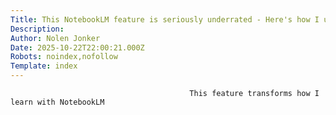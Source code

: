 ```yaml
---
Title: This NotebookLM feature is seriously underrated - Here's how I use it
Description: 
Author: Nolen Jonker
Date: 2025-10-22T22:00:21.000Z
Robots: noindex,nofollow
Template: index
---
```


                                            This feature transforms how I learn with NotebookLM
                                        